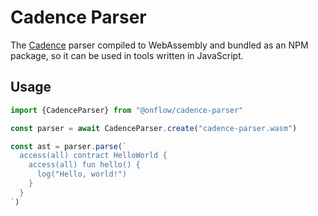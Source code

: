 # Cadence Parser

The [Cadence](https://github.com/onflow/cadence) parser compiled to WebAssembly and bundled as an NPM package,
so it can be used in tools written in JavaScript.

## Usage

```js
import {CadenceParser} from "@onflow/cadence-parser"

const parser = await CadenceParser.create("cadence-parser.wasm")

const ast = parser.parse(`
  access(all) contract HelloWorld {
    access(all) fun hello() {
      log("Hello, world!")
    }
  }
`)
```
